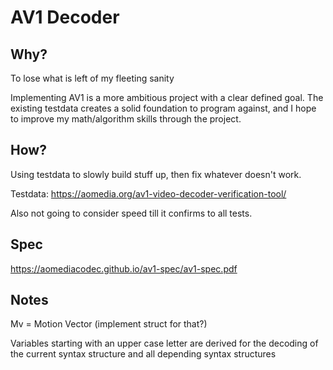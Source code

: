# AV1 Decoder

## Why?
To lose what is left of my fleeting sanity

Implementing AV1 is a more ambitious project with a clear defined goal.
The existing testdata creates a solid foundation to program against,
and I hope to improve my math/algorithm skills through the project.

## How?

Using testdata to slowly build stuff up, then fix whatever doesn't work.

Testdata: https://aomedia.org/av1-video-decoder-verification-tool/ 

Also not going to consider speed till it confirms to all tests.

## Spec
https://aomediacodec.github.io/av1-spec/av1-spec.pdf



## Notes

Mv = Motion Vector (implement struct for that?)

Variables starting with an upper case letter are derived for the decoding of the current syntax
structure and all depending syntax structures




